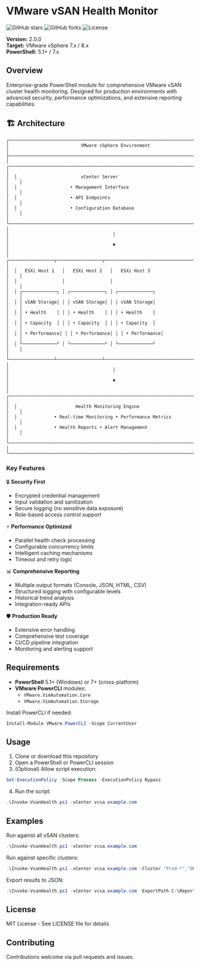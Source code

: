 # VMware vSAN Health Monitor

![GitHub stars](https://img.shields.io/github/stars/uldyssian-sh/vmware-vsan-health)
![GitHub forks](https://img.shields.io/github/forks/uldyssian-sh/vmware-vsan-health)
![License](https://img.shields.io/github/license/uldyssian-sh/vmware-vsan-health)

**Version:** 2.0.0  
**Target:** VMware vSphere 7.x / 8.x  
**PowerShell:** 5.1+ / 7.x  

## Overview

Enterprise-grade PowerShell module for comprehensive VMware vSAN cluster health monitoring. Designed for production environments with advanced security, performance optimizations, and extensive reporting capabilities.

## 🏗️ Architecture

```
┌─────────────────────────────────────────────────────────────────────────────────┐
│                           VMware vSphere Environment                           │
├─────────────────────────────────────────────────────────────────────────────────┤
│  ┌─────────────────────────────────────────────────────────────────────────┐    │
│  │                        vCenter Server                                  │    │
│  │                    • Management Interface                              │    │
│  │                    • API Endpoints                                     │    │
│  │                    • Configuration Database                            │    │
│  └─────────────────────────────────────────────────────────────────────────┘    │
│                                       │                                         │
│                                       ▼                                         │
│  ┌─────────────────┬─────────────────┬─────────────────────────────────────┐    │
│  │   ESXi Host 1   │   ESXi Host 2   │   ESXi Host 3                       │    │
│  │                 │                 │                                     │    │
│  │ ┌─────────────┐ │ ┌─────────────┐ │ ┌─────────────┐                     │    │
│  │ │ vSAN Storage│ │ │ vSAN Storage│ │ │ vSAN Storage│                     │    │
│  │ │ • Health    │ │ │ • Health    │ │ │ • Health    │                     │    │
│  │ │ • Capacity  │ │ │ • Capacity  │ │ │ • Capacity  │                     │    │
│  │ │ • Performance│ │ │ • Performance│ │ │ • Performance│                   │    │
│  │ └─────────────┘ │ └─────────────┘ │ └─────────────┘                     │    │
│  └─────────────────┴─────────────────┴─────────────────────────────────────┘    │
│                                       │                                         │
│                                       ▼                                         │
│  ┌─────────────────────────────────────────────────────────────────────────┐    │
│  │                      Health Monitoring Engine                          │    │
│  │              • Real-time Monitoring • Performance Metrics              │    │
│  │              • Health Reports • Alert Management                       │    │
│  └─────────────────────────────────────────────────────────────────────────┘    │
└─────────────────────────────────────────────────────────────────────────────────┘
```

### Key Features

🔒 **Security First**
- Encrypted credential management
- Input validation and sanitization
- Secure logging (no sensitive data exposure)
- Role-based access control support

⚡ **Performance Optimized**
- Parallel health check processing
- Configurable concurrency limits
- Intelligent caching mechanisms
- Timeout and retry logic

📊 **Comprehensive Reporting**
- Multiple output formats (Console, JSON, HTML, CSV)
- Structured logging with configurable levels
- Historical trend analysis
- Integration-ready APIs

🛡️ **Production Ready**
- Extensive error handling
- Comprehensive test coverage
- CI/CD pipeline integration
- Monitoring and alerting support

## Requirements

- **PowerShell** 5.1+ (Windows) or 7+ (cross-platform)  
- **VMware PowerCLI** modules:  
  - `VMware.VimAutomation.Core`  
  - `VMware.VimAutomation.Storage`  

Install PowerCLI if needed:
```powershell
Install-Module VMware.PowerCLI -Scope CurrentUser
```

## Usage

1. Clone or download this repository
2. Open a PowerShell or PowerCLI session
3. (Optional) Allow script execution:
```powershell
Set-ExecutionPolicy -Scope Process -ExecutionPolicy Bypass
```
4. Run the script:
```powershell
.\Invoke-VsanHealth.ps1 -vCenter vcsa.example.com
```

## Examples

Run against all vSAN clusters:
```powershell
.\Invoke-VsanHealth.ps1 -vCenter vcsa.example.com
```

Run against specific clusters:
```powershell
.\Invoke-VsanHealth.ps1 -vCenter vcsa.example.com -Cluster "Prod-*","DR-01"
```

Export results to JSON:
```powershell
.\Invoke-VsanHealth.ps1 -vCenter vcsa.example.com -ExportPath C:\Reports\vsan-health.json
```

## License

MIT License - See LICENSE file for details

## Contributing

Contributions welcome via pull requests and issues.
